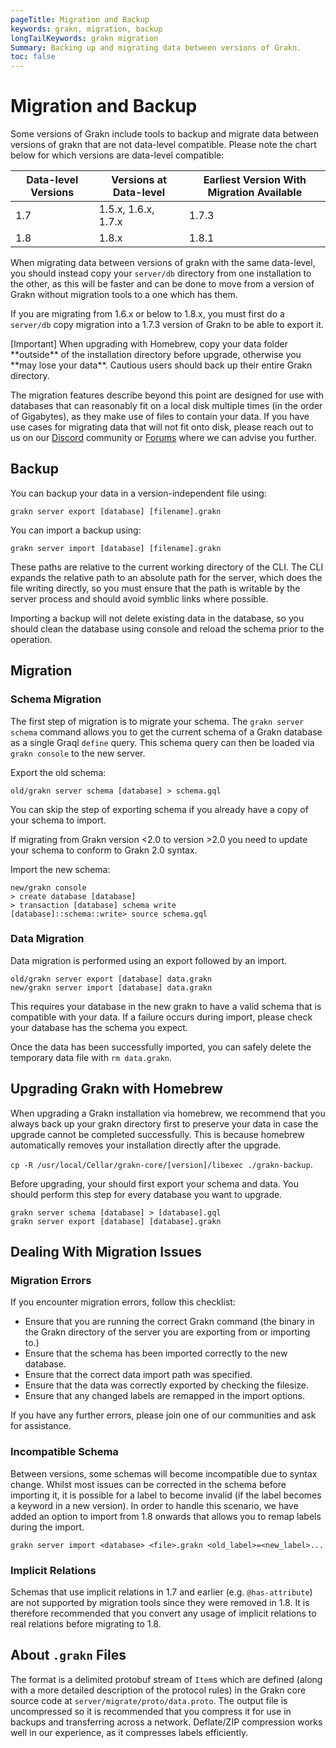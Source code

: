 ```yaml
---
pageTitle: Migration and Backup
keywords: grakn, migration, backup
longTailKeywords: grakn migration
Summary: Backing up and migrating data between versions of Grakn.
toc: false
---
```


# Migration and Backup

Some versions of Grakn include tools to backup and migrate data between versions of grakn that are not data-level compatible. Please note the chart below for which versions are data-level compatible:

| Data-level Versions | Versions at Data-level | Earliest Version With Migration Available |
| ------------------- | ---------------------- | ----------------------------------------- |
| 1.7                 | 1.5.x, 1.6.x, 1.7.x    | 1.7.3                                     |
| 1.8                 | 1.8.x                  | 1.8.1                                     |

When migrating data between versions of grakn with the same data-level, you should instead copy your `server/db` directory from one installation to the other, as this will be faster and can be done to move from a version of Grakn without migration tools to a one which has them.

If you are migrating from 1.6.x or below to 1.8.x, you must first do a `server/db` copy migration into a 1.7.3 version of Grakn to be able to export it.

<div class="note">
[Important]
When upgrading with Homebrew, copy your data folder **outside** of the installation directory before upgrade, otherwise you **may lose your data**. Cautious users should back up their entire Grakn directory.
</div>

The migration features describe beyond this point are designed for use with databases that can reasonably fit on a local disk multiple times (in the order of Gigabytes), as they make use of files to contain your data. If you have use cases for migrating data that will not fit onto disk, please reach out to us on our [Discord](https://discord.com/invite/graknlabs) community or [Forums](https://discuss.grakn.ai/) where we can advise you further.

## Backup

You can backup your data in a version-independent file using:

```
grakn server export [database] [filename].grakn
```

You can import a backup using:

```
grakn server import [database] [filename].grakn
```

These paths are relative to the current working directory of the CLI. The CLI expands the relative path to an absolute path for the server, which does the file writing directly, so you must ensure that the path is writable by the server process and should avoid symblic links where possible.

Importing a backup will not delete existing data in the database, so you should clean the database using console and reload the schema prior to the operation.

## Migration

### Schema Migration

The first step of migration is to migrate your schema. The  `grakn server schema` command allows you to get the current schema of a Grakn database as a single Graql `define` query. This schema query can then be loaded via `grakn console` to the new server.

Export the old schema:
```
old/grakn server schema [database] > schema.gql
```

You can skip the step of exporting schema if you already have a copy of your schema to import.

If migrating from Grakn version <2.0 to version >2.0 you need to update your schema to conform to Grakn 2.0 syntax. 

Import the new schema:
```
new/grakn console
> create database [database] 
> transaction [database] schema write
[database]::schema::write> source schema.gql
```

### Data Migration

Data migration is performed using an export followed by an import.

```
old/grakn server export [database] data.grakn
new/grakn server import [database] data.grakn
```

This requires your database in the new grakn to have a valid schema that is compatible with your data. If a failure occurs during import, please check your database has the schema you expect.

Once the data has been successfully imported, you can safely delete the temporary data file with `rm data.grakn`.

## Upgrading Grakn with Homebrew

When upgrading a Grakn installation via homebrew, we recommend that you always back up your grakn directory first to preserve your data in case the upgrade cannot be completed successfully. This is because homebrew automatically removes your installation directly after the upgrade.

`cp -R /usr/local/Cellar/grakn-core/[version]/libexec ./grakn-backup`.

Before upgrading, your should first export your schema and data. You should perform this step for every database you want to upgrade.

```
grakn server schema [database] > [database].gql
grakn server export [database] [database].grakn
```

## Dealing With Migration Issues

### Migration Errors

If you encounter migration errors, follow this checklist:

* Ensure that you are running the correct Grakn command (the binary in the Grakn directory of the server you are exporting from or importing to.)
* Ensure that the schema has been imported correctly to the new database.
* Ensure that the correct data import path was specified.
* Ensure that the data was correctly exported by checking the filesize.
* Ensure that any changed labels are remapped in the import options.

If you have any further errors, please join one of our communities and ask for assistance.

### Incompatible Schema

Between versions, some schemas will become incompatible due to syntax change. Whilst most issues can be corrected in the schema before importing it, it is possible for a label to become invalid (if the label becomes a keyword in a new version). In order to handle this scenario, we have added an option to import from 1.8 onwards that allows you to remap labels during the import.

```
grakn server import <database> <file>.grakn <old_label>=<new_label>...
```

### Implicit Relations

Schemas that use implicit relations in 1.7 and earlier (e.g. `@has-attribute`) are not supported by migration tools since they were removed in 1.8. It is therefore recommended that you convert any usage of implicit relations to real relations before migrating to 1.8.

## About `.grakn` Files

The format is a delimited protobuf stream of `Item`s which are defined (along with a more detailed description of the protocol rules) in the Grakn core source code at `server/migrate/proto/data.proto`. The output file is uncompressed so it is recommended that you compress it for use in backups and transferring across a network. Deflate/ZIP compression works well in our experience, as it compresses labels efficiently.
